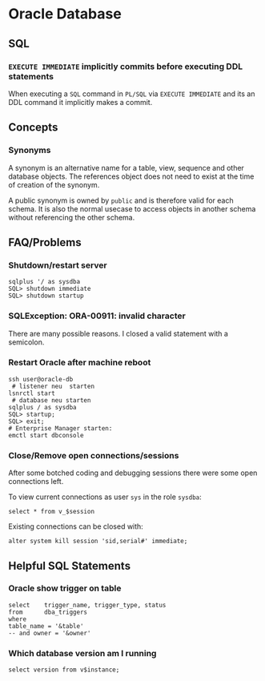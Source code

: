 # Oracle Database #

## SQL ##

### `EXECUTE IMMEDIATE` implicitly commits before executing DDL statements ###

When executing a `SQL` command in `PL/SQL` via `EXECUTE IMMEDIATE` and its an DDL command it implicitly makes a commit.

## Concepts ##

### Synonyms ###

A synonym is an alternative name for a table, view, sequence and other database objects. The references object does not need to exist at the time of creation of the synonym.

A public synonym is owned by `public` and is therefore valid for each schema. It is also the normal usecase to access objects in another schema without referencing the other schema.

## FAQ/Problems ##

### Shutdown/restart server ###

	sqlplus '/ as sysdba
	SQL> shutdown immediate
	SQL> shutdown startup
	
### SQLException: ORA-00911: invalid character ###

There are many possible reasons. I closed a valid statement with a semicolon.

###  Restart Oracle after machine reboot ###

	ssh user@oracle-db
	 # listener neu	 starten
	lsnrctl start
	 # database neu starten
	sqlplus / as sysdba
	SQL> startup;
	SQL> exit;
	# Enterprise Manager starten:
	emctl start dbconsole

### Close/Remove open connections/sessions ###

After some botched coding and debugging sessions there were some open connections left.

To view current connections as user `sys` in the role `sysdba`:

	select * from v_$session

Existing connections can be closed with:

	alter system kill session 'sid,serial#' immediate;

## Helpful SQL Statements ##

### Oracle show trigger on table ###

	select    trigger_name,	trigger_type, status
	from      dba_triggers
	where  
	table_name = '&table' 
	-- and owner = '&owner'

### Which database version am I running ###

	select version from v$instance;
